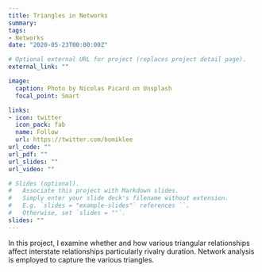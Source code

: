 ```yaml
---
title: Triangles in Networks
summary: 
tags:
- Networks
date: "2020-05-23T00:00:00Z"

# Optional external URL for project (replaces project detail page).
external_link: ""

image:
  caption: Photo by Nicolas Picard on Unsplash
  focal_point: Smart

links:
- icon: twitter
  icon_pack: fab
  name: Follow
  url: https://twitter.com/bomiklee
url_code: ""
url_pdf: ""
url_slides: ""
url_video: ""

# Slides (optional).
#   Associate this project with Markdown slides.
#   Simply enter your slide deck's filename without extension.
#   E.g. `slides = "example-slides"` references ``.
#   Otherwise, set `slides = ""`.
slides: ""
---
```


In this project, I examine whether and how various triangular relationships affect interstate relationships particularly rivalry duration. Network analysis is employed to capture the various triangles. 
